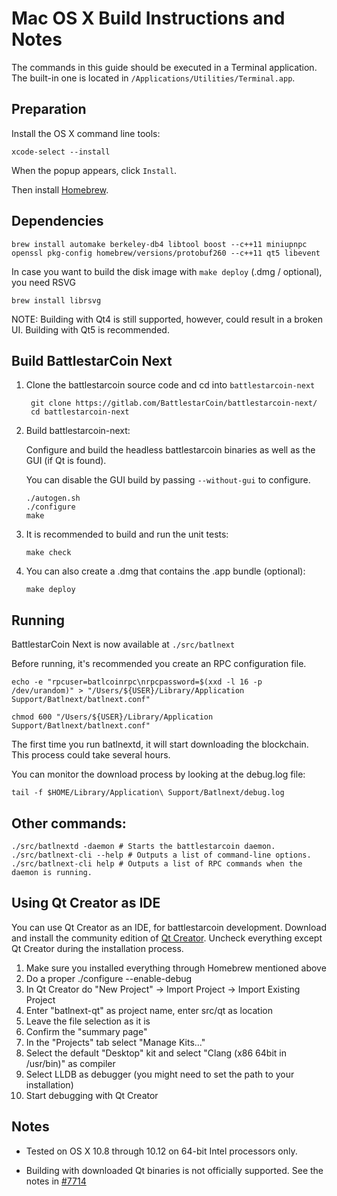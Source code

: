 Mac OS X Build Instructions and Notes
====================================
The commands in this guide should be executed in a Terminal application.
The built-in one is located in `/Applications/Utilities/Terminal.app`.

Preparation
-----------
Install the OS X command line tools:

`xcode-select --install`

When the popup appears, click `Install`.

Then install [Homebrew](http://brew.sh).

Dependencies
----------------------

    brew install automake berkeley-db4 libtool boost --c++11 miniupnpc openssl pkg-config homebrew/versions/protobuf260 --c++11 qt5 libevent

In case you want to build the disk image with `make deploy` (.dmg / optional), you need RSVG

    brew install librsvg

NOTE: Building with Qt4 is still supported, however, could result in a broken UI. Building with Qt5 is recommended.

Build BattlestarCoin Next
------------------------

1. Clone the battlestarcoin source code and cd into `battlestarcoin-next`

        git clone https://gitlab.com/BattlestarCoin/battlestarcoin-next/
        cd battlestarcoin-next

2.  Build battlestarcoin-next:

    Configure and build the headless battlestarcoin binaries as well as the GUI (if Qt is found).

    You can disable the GUI build by passing `--without-gui` to configure.

        ./autogen.sh
        ./configure
        make

3.  It is recommended to build and run the unit tests:

        make check

4.  You can also create a .dmg that contains the .app bundle (optional):

        make deploy

Running
-------

BattlestarCoin Next is now available at `./src/batlnext`

Before running, it's recommended you create an RPC configuration file.

    echo -e "rpcuser=batlcoinrpc\nrpcpassword=$(xxd -l 16 -p /dev/urandom)" > "/Users/${USER}/Library/Application Support/Batlnext/batlnext.conf"

    chmod 600 "/Users/${USER}/Library/Application Support/Batlnext/batlnext.conf"

The first time you run batlnextd, it will start downloading the blockchain. This process could take several hours.

You can monitor the download process by looking at the debug.log file:

    tail -f $HOME/Library/Application\ Support/Batlnext/debug.log

Other commands:
-------

    ./src/batlnextd -daemon # Starts the battlestarcoin daemon.
    ./src/batlnext-cli --help # Outputs a list of command-line options.
    ./src/batlnext-cli help # Outputs a list of RPC commands when the daemon is running.

Using Qt Creator as IDE
------------------------
You can use Qt Creator as an IDE, for battlestarcoin development.
Download and install the community edition of [Qt Creator](https://www.qt.io/download/).
Uncheck everything except Qt Creator during the installation process.

1. Make sure you installed everything through Homebrew mentioned above
2. Do a proper ./configure --enable-debug
3. In Qt Creator do "New Project" -> Import Project -> Import Existing Project
4. Enter "batlnext-qt" as project name, enter src/qt as location
5. Leave the file selection as it is
6. Confirm the "summary page"
7. In the "Projects" tab select "Manage Kits..."
8. Select the default "Desktop" kit and select "Clang (x86 64bit in /usr/bin)" as compiler
9. Select LLDB as debugger (you might need to set the path to your installation)
10. Start debugging with Qt Creator

Notes
-----

* Tested on OS X 10.8 through 10.12 on 64-bit Intel processors only.

* Building with downloaded Qt binaries is not officially supported. See the notes in [#7714](https://github.com/bitcoin/bitcoin/issues/7714)
